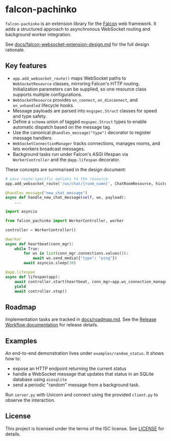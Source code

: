 # falcon-pachinko

`falcon-pachinko` is an extension library for the
[Falcon](https://falcon.readthedocs.io) web framework. It adds a structured
approach to asynchronous WebSocket routing and background worker integration.

See
[docs/falcon-websocket-extension-design.md](docs/falcon-websocket-extension-design.md)
 for the full design rationale.

## Key features

- `app.add_websocket_route()` maps WebSocket paths to `WebSocketResource`
  classes, mirroring Falcon's HTTP routing. Initialization parameters can be
  supplied, so one resource class supports multiple configurations.
- `WebSocketResource` provides `on_connect`, `on_disconnect`, and
   `on_unhandled` lifecycle hooks.
- Message payloads are parsed into `msgspec.Struct` classes for speed and type
  safety.
- Define a `schema` union of tagged `msgspec.Struct` types to enable automatic
  dispatch based on the message tag.
- Use the canonical `@handles_message("type")` decorator to register message
  handlers.
- `WebSocketConnectionManager` tracks connections, manages rooms, and lets
  workers broadcast messages.
- Background tasks run under Falcon's ASGI lifespan via
  `WorkerController` and the `@app.lifespan` decorator.

These concepts are summarised in the design document:

```python
# pass route-specific options to the resource
app.add_websocket_route('/ws/chat/{room_name}', ChatRoomResource, history_size=100)
```

```python
@handles_message("new_chat_message")
async def handle_new_chat_message(self, ws, payload):
    ...
```

```python
import asyncio

from falcon_pachinko import WorkerController, worker

controller = WorkerController()

@worker
async def heartbeat(conn_mgr):
    while True:
        for ws in list(conn_mgr.connections.values()):
            await ws.send_media({"type": "ping"})
        await asyncio.sleep(30)

@app.lifespan
async def lifespan(app):
    await controller.start(heartbeat, conn_mgr=app.ws_connection_manager)
    yield
    await controller.stop()
```

## Roadmap

Implementation tasks are tracked in [docs/roadmap.md](docs/roadmap.md). See the
[Release Workflow documentation](docs/release-workflow.md) for release details.

## Examples

An end-to-end demonstration lives under `examples/random_status`. It shows how
to:

- expose an HTTP endpoint returning the current status
- handle a WebSocket message that updates that status in an SQLite database
  using `aiosqlite`
- send a periodic "random" message from a background task.

Run `server.py` with Uvicorn and connect using the provided `client.py` to
observe the interaction.

## License

This project is licensed under the terms of the ISC license. See
[LICENSE](LICENSE) for details.
